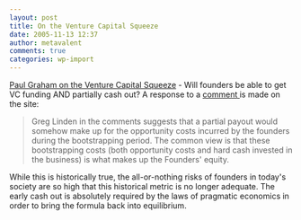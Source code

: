 ```yaml
---
layout: post
title: On the Venture Capital Squeeze
date: 2005-11-13 12:37
author: metavalent
comments: true
categories: wp-import
---
```

<a href="https://venturecapital.foundnews.com/paul-graham-on-the-venture-capital-squeeze-or-will-founders-be-able-to-get-vc-funding-and-partially-cash-out/">Paul Graham on the Venture Capital Squeeze</a> - Will founders be able to get VC funding AND partially cash out?  A response to a <a href="https://blog.softtechvc.com/2005/11/paul_graham_on_.html#comment-10956797">comment </a>is made on the site:<blockquote>Greg Linden in the comments suggests that a partial payout would somehow make up for the opportunity costs incurred by the founders during the bootstrapping period. The common view is that these bootstrapping costs (both opportunity costs and hard cash invested in the business) is what makes up the Founders' equity.</blockquote>While this is historically true, the all-or-nothing risks of founders in today's society are so high that this historical metric is no longer adequate.  The early cash out is absolutely required by the laws of pragmatic economics  in order to bring the formula back into equilibrium.
